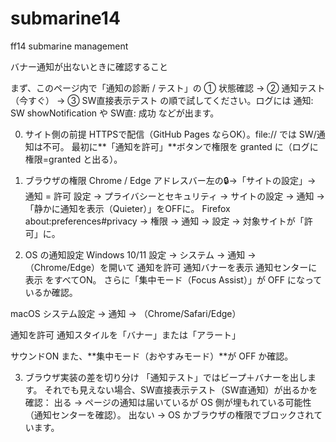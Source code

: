 # submarine14
ff14 submarine management

バナー通知が出ないときに確認すること

まず、このページ内で「通知の診断 / テスト」の
① 状態確認 → ② 通知テスト（今すぐ） → ③ SW直接表示テスト
の順で試してください。ログには 通知: SW showNotification や SW直: 成功 などが出ます。

0) サイト側の前提
HTTPSで配信（GitHub Pages ならOK）。file:// では SW/通知は不可。
最初に**「通知を許可」**ボタンで権限を granted に（ログに 権限=granted と出る）。

1) ブラウザの権限
Chrome / Edge
アドレスバー左の🔒→「サイトの設定」→ 通知 = 許可
設定 → プライバシーとセキュリティ → サイトの設定 → 通知 →
「静かに通知を表示（Quieter）」をOFFに。
Firefox
about:preferences#privacy → 権限 → 通知 → 設定 → 対象サイトが「許可」に。

2) OS の通知設定
Windows 10/11
設定 → システム → 通知 → （Chrome/Edge）を開いて
通知を許可
通知バナーを表示
通知センターに表示
をすべてON。
さらに「集中モード（Focus Assist）」が OFF になっているか確認。

macOS
システム設定 → 通知 → （Chrome/Safari/Edge）

通知を許可
通知スタイルを「バナー」または「アラート」

サウンドON
また、**集中モード（おやすみモード）**が OFF か確認。

3) ブラウザ実装の差を切り分け
「通知テスト」ではビープ＋バナーを出します。
それでも見えない場合、SW直接表示テスト（SW直通知）が出るかを確認：
出る → ページの通知は届いているが OS 側が埋もれている可能性（通知センターを確認）。
出ない → OS かブラウザの権限でブロックされています。

